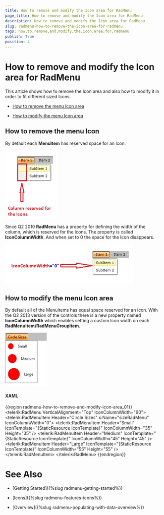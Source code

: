 ```yaml
---
title: How to remove and modify the Icon area for RadMenu
page_title: How to remove and modify the Icon area for RadMenu
description: How to remove and modify the Icon area for RadMenu
slug: radmenu-how-to-remove-the-icon-area-for-radmenu
tags: how,to,remove,and,modify,the,icon,area,for,radmenu
publish: True
position: 4
---
```


# How to remove and modify the Icon area for RadMenu



This article shows how to remove the Icon area and also how to modify it in order to fit different sized Icons.

* [How to remove the menu Icon area](#how-to-remove-the-menu-icon)

* [How to modify the menu Icon area](#how-to-modify-the-menu-icon-area)

## How to remove the menu Icon

By default each __MenuItem__ has reserved space for an Icon:

![](images/RadMenuIcon.jpg)

Since Q2 2010 __RadMenu__ has a property for defining the width of the column, which is reserved for the Icons. The property is called __IconColumnWidth__. And when set to 0 the space for the Icon disappears.

![](images/RadMenu_IconColumnWidth.jpg)

## How to modify the menu Icon area

By default all of the MenuItems has equal space reserved for an Icon. With the Q2 2013 version of the controls there is a new property named __IconColumnWidth__ which enables 
        setting a custom Icon width on each __RadMenuItem/RadMenuGroupItem__.         
        

![Rad Menu How To How to remove and modify the Icon area](images/RadMenu_HowTo_How_to_remove_and_modify_the_Icon_area.jpg)

#### __XAML__

{{region radmenu-how-to-remove-and-modify-icon-area_01}}
	<telerik:RadMenu VerticalAlignment="Top" IconColumnWidth="60">
	    <telerik:RadMenuItem Header="Circle Sizes" x:Name="sizeRadMenu" IconColumnWidth="0">
	        <telerik:RadMenuItem Header="Small" IconTemplate="{StaticResource IconTemplate}" IconColumnWidth="35" Height="35" />
	        <telerik:RadMenuItem Header="Medium" IconTemplate="{StaticResource IconTemplate}" IconColumnWidth="45" Height="45" />
	        <telerik:RadMenuItem Header="Large" IconTemplate="{StaticResource IconTemplate}" IconColumnWidth="55" Height="55" />
	    </telerik:RadMenuItem>
	</telerik:RadMenu>
	{{endregion}}



# See Also

 * [Getting Started]({%slug radmenu-getting-started%})

 * [Icons]({%slug radmenu-features-icons%})

 * [Overview]({%slug radmenu-populating-with-data-overview%})
